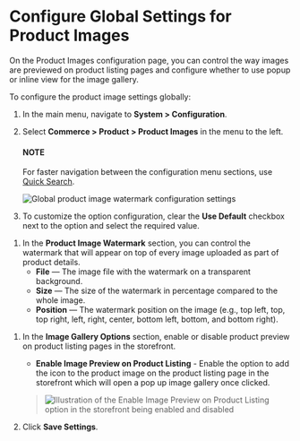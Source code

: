<a id="configuration-guide-commerce-configuration-product-images"></a>

# Configure Global Settings for Product Images

On the Product Images configuration page, you can control the way images are previewed on product listing pages and configure whether to use popup or inline view for the image gallery.

To configure the product image settings globally:

1. In the main menu, navigate to **System > Configuration**.
2. Select **Commerce > Product > Product Images** in the menu to the left.

   #### NOTE
   For faster navigation between the configuration menu sections, use [Quick Search](../../quick-search.md#user-guide-system-configuration-quick-search).

   ![Global product image watermark configuration settings](user/img/system/config_commerce/product/ProductImages.png)
3. To customize the option configuration, clear the **Use Default** checkbox next to the option and select the required value.

<a id="sys-commerce-product-product-images"></a>
1. In the **Product Image Watermark** section, you can control the watermark that will appear on top of every image uploaded as part of product details.
   * **File** — The image file with the watermark on a transparent background.
   * **Size** — The size of the watermark in percentage compared to the whole image.
   * **Position** — The watermark position on the image (e.g., top left, top, top right, left, right, center, bottom left, bottom, and bottom right).

<a id="sys-commerce-product-product-images-image-preview-global"></a>
1. In the **Image Gallery Options** section, enable or disable product preview on product listing pages in the storefront.
   * **Enable Image Preview on Product Listing** - Enable the option to add the <i class="fa-solid fa-magnifying-glass-plus" aria-hidden="true"></i> icon to the product image on the product listing page in the storefront which will open a pop up image gallery once clicked.

   > ![Illustration of the Enable Image Preview on Product Listing option in the storefront being enabled and disabled](user/img/system/config_commerce/product/ImagePreviewStorefront.png)
2. Click **Save Settings**.

<!-- fa-bars = fa-navicon -->
<!-- Ic Tiles is used as Set As Default in saved views, and as tiles in display layout options -->
<!-- IcPencil refers to Rename in Commerce and Inline Editing in CRM -->
<!-- Check mark in the square. -->
<!-- SortDesc is also used as drop-down arrow -->
<!-- A -->
<!-- B -->
<!-- C -->
<!-- D -->
<!-- E -->
<!-- F -->
<!-- G -->
<!-- H -->
<!-- I -->
<!-- L -->
<!-- M -->
<!-- P -->
<!-- R -->
<!-- S -->
<!-- T -->
<!-- U -->
<!-- Z -->
